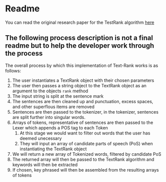 # Readme

You can read the original research paper for the TestRank algorithm [here](https://web.eecs.umich.edu/~mihalcea/papers/mihalcea.emnlp04.pdf)

## The following process description is not a final readme but to help the developer work through the process

The overall process by which this implementation of Text-Rank works is as follows:

1. The user instantiates a TextRank object with their chosen parameters
2. The user then passes a string object to the TextRank object as an argument to the objects `rank` method
3. The input string is split at the sentence mark
4. The sentences are then cleaned up and punctuation, excess spaces, and other superflous items are removed
5. Sentences are then passed to the tokenizer,  in the tokenizer, sentences are split further into singular words. 
6. Arrays of tokens, representative of sentences are then passed to the Lexer which appends a POS tag to each Token
   1. At this stage we would want to filter out words that the user has deemed unecessary
   2. They will input an array of candidate parts of speech (PoS) when instantiating the TextRank object
7. We will return a new array of Tokenized words, filtered by candidate PoS
8. The returned array will then be passed to the TextRank algorithm and keywords will then be extracted
9. If chosen, key phrased will then be assembled from the resulting arrays of tokens